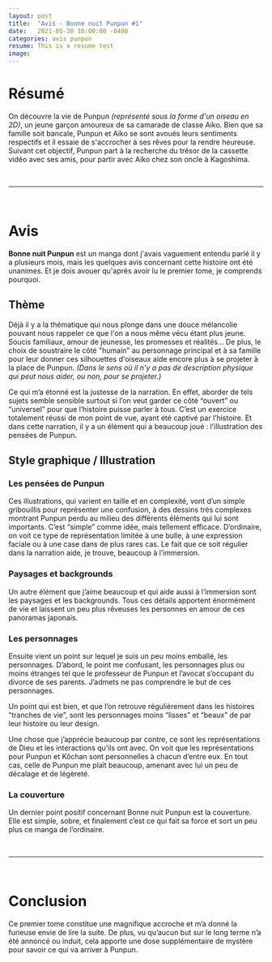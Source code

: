 ```yaml
---
layout: post
title:  "Avis - Bonne nuit Punpun #1"
date:   2021-05-30 10:00:00 -0400
categories: avis punpun
resume: This is a resume test
image: 
---
```


# Résumé
On découvre la vie de Punpun *(représenté sous la forme d'un oiseau en 2D)*, un jeune garçon amoureux de sa camarade de classe Aiko. Bien que sa famille soit bancale, Punpun et Aiko se sont avoués leurs sentiments respectifs et il essaie de s'accrocher à ses rêves  pour la rendre heureuse. Suivant cet objectif, Punpun part à la recherche du trésor de la cassette vidéo avec ses amis, pour partir avec Aiko chez son oncle à Kagoshima.

<br/>

---

<br/>

# Avis
**Bonne nuit Punpun** est un manga dont j'avais vaguement entendu parlé il y a plusieurs mois, mais les quelques avis concernant cette histoire ont été unanimes. Et je dois avouer qu'après avoir lu le premier tome, je comprends pourquoi.

## Thème
Déjà il y a la thématique qui nous plonge dans une douce mélancolie pouvant nous rappeler ce que l'on a nous même vécu étant plus jeune. Soucis familiaux, amour de jeunesse, les promesses et réalités... De plus, le choix de soustraire le côté "humain" au personnage principal et à sa famille pour leur donner ces silhouettes d'oiseaux aide encore plus à se projeter à la place de Punpun. *(Dans le sens où il n'y a pas de description physique qui peut nous aider, ou non, pour se projeter.)*

Ce qui m’a étonné est la justesse de la narration. En effet, aborder de tels sujets semble sensible surtout si l’on veut garder ce côté “ouvert” ou “universel” pour que l’histoire puisse parler à tous. C’est un exercice totalement réussi de mon point de vue, ayant été captivé par l’histoire. Et dans cette narration, il y a un élément qui a beaucoup joué : l’illustration des pensées de Punpun.

## Style graphique / Illustration
### Les pensées de Punpun
Ces illustrations, qui varient en taille et en complexité, vont d’un simple gribouillis pour représenter une confusion, à des dessins très complexes montrant Punpun perdu au milieu des différents éléments qui lui sont importants. C’est “simple” comme idée, mais tellement efficace. D’ordinaire, on voit ce type de représentation limitée à une bulle, à une expression faciale ou à une case dans de plus rares cas. Le fait que ce soit régulier dans la narration aide, je trouve, beaucoup à l’immersion.

### Paysages et backgrounds
Un autre élément que j’aime beaucoup et qui aide aussi à l’immersion sont les paysages et les backgrounds. Tous ces détails apportent énormément de vie et laissent un peu plus rêveuses les personnes en amour de ces panoramas japonais.

### Les personnages
Ensuite vient un point sur lequel je suis un peu moins emballé, les personnages. D’abord, le point me confusant, les personnages plus ou moins étranges tel que le professeur de Punpun et l’avocat s’occupant du divorce de ses parents. J’admets ne pas comprendre le but de ces personnages.

Un point qui est bien, et que l’on retrouve régulièrement dans les histoires “tranches de vie”, sont les personnages moins “lisses” et “beaux” de par leur histoire ou leur design.

Une chose que j’apprécie beaucoup par contre, ce sont les représentations de Dieu et les interactions qu’ils ont avec. On voit que les représentations pour Punpun et Kôchan sont personnelles à chacun d’entre eux. En tout cas, celle de Punpun me plaît beaucoup, amenant avec lui un peu de décalage et de légèreté. 

### La couverture
Un dernier point positif concernant Bonne nuit Punpun est la couverture. Elle est simple, sobre, et finalement c’est ce qui fait sa force et sort un peu plus ce manga de l’ordinaire.

<br/>

---

<br/>

# Conclusion
Ce premier tome constitue une magnifique accroche et m’a donné la furieuse envie de lire la suite. De plus, vu qu’aucun but sur le long terme n’a été annoncé ou induit, cela apporte une dose supplémentaire de mystère pour savoir ce qui va arriver à Punpun.


